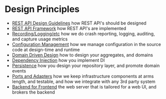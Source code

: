 ﻿# Design Principles

* [REST API Design Guidelines](0010-rest-api.md) how REST API's should be designed
* [REST API Framework](0020-api-framework.md) how REST API's are implemented
* [Recording/Logging/etc](0030-recording.md) how we do crash reporting, logging, auditing, and capture usage metrics
* [Configuration Management](0040-configuration.md) how we manage configuration in the source code at design-time and runtime
* [Domain Driven Design](0050-domain-driven-design.md) how to design your aggregates, and domains
* [Dependency Injection](0060-dependency-injection.md) how you implement DI
* [Persistence](0070-persistence.md) how you design your repository layer, and promote domain events
* [Ports and Adapters](0080-ports-and-adapters.md) how we keep infrastructure components at arms length, and testable, and how we integrate with any 3rd party system
* [Backend for Frontend](0900-back-end-for-front-end.md) the web server that is tailored for a web UI, and brokers the backend